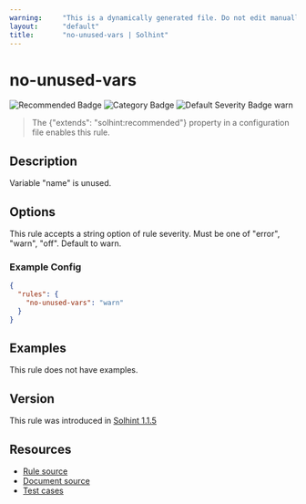 ```yaml
---
warning:     "This is a dynamically generated file. Do not edit manually."
layout:      "default"
title:       "no-unused-vars | Solhint"
---
```


# no-unused-vars
![Recommended Badge](https://img.shields.io/badge/-Recommended-brightgreen)
![Category Badge](https://img.shields.io/badge/-Best%20Practise%20Rules-informational)
![Default Severity Badge warn](https://img.shields.io/badge/Default%20Severity-warn-yellow)
> The {"extends": "solhint:recommended"} property in a configuration file enables this rule.


## Description
Variable "name" is unused.

## Options
This rule accepts a string option of rule severity. Must be one of "error", "warn", "off". Default to warn.

### Example Config
```json
{
  "rules": {
    "no-unused-vars": "warn"
  }
}
```


## Examples
This rule does not have examples.

## Version
This rule was introduced in [Solhint 1.1.5](https://github.com/solhint-community/solhint-community/tree/v1.1.5)

## Resources
- [Rule source](https://github.com/solhint-community/solhint-community/tree/master/lib/rules/best-practises/no-unused-vars.js)
- [Document source](https://github.com/solhint-community/solhint-community/tree/master/docs/rules/best-practises/no-unused-vars.md)
- [Test cases](https://github.com/solhint-community/solhint-community/tree/master/test/rules/best-practises/no-unused-vars.js)
